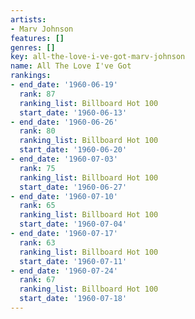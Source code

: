 ```yaml
---
artists:
- Marv Johnson
features: []
genres: []
key: all-the-love-i-ve-got-marv-johnson
name: All The Love I've Got
rankings:
- end_date: '1960-06-19'
  rank: 87
  ranking_list: Billboard Hot 100
  start_date: '1960-06-13'
- end_date: '1960-06-26'
  rank: 80
  ranking_list: Billboard Hot 100
  start_date: '1960-06-20'
- end_date: '1960-07-03'
  rank: 75
  ranking_list: Billboard Hot 100
  start_date: '1960-06-27'
- end_date: '1960-07-10'
  rank: 65
  ranking_list: Billboard Hot 100
  start_date: '1960-07-04'
- end_date: '1960-07-17'
  rank: 63
  ranking_list: Billboard Hot 100
  start_date: '1960-07-11'
- end_date: '1960-07-24'
  rank: 67
  ranking_list: Billboard Hot 100
  start_date: '1960-07-18'
---
```


